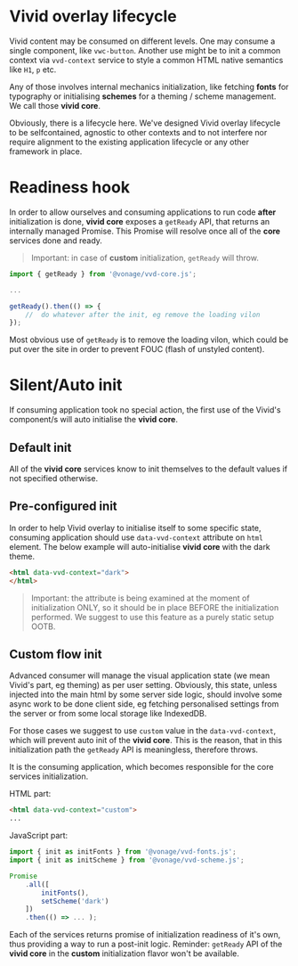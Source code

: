 # Vivid overlay lifecycle

Vivid content may be consumed on different levels.
One may consume a single component, like `vwc-button`.
Another use might be to init a common context via `vvd-context` service to style a common HTML native semantics like `H1`, `p` etc.

Any of those involves internal mechanics initialization, like fetching __fonts__ for typography or initialising __schemes__ for a theming / scheme management.
We call those __vivid core__.

Obviously, there is a lifecycle here.
We've designed Vivid overlay lifecycle to be selfcontained, agnostic to other contexts and to not interfere nor require alignment to the existing application lifecycle or any other framework in place.

# Readiness hook

In order to allow ourselves and consuming applications to run code __after__ initialization is done, __vivid core__ exposes a `getReady` API, that returns an internally managed Promise. This Promise will resolve once all of the __core__ services done and ready.

> Important: in case of __custom__ initialization, `getReady` will throw.

```javascript
import { getReady } from '@vonage/vvd-core.js';

...

getReady().then(() => {
	//	do whatever after the init, eg remove the loading vilon
});
```

Most obvious use of `getReady` is to remove the loading vilon, which could be put over the site in order to prevent FOUC (flash of unstyled content).

# Silent/Auto init

If consuming application took no special action, the first use of the Vivid's component/s will auto initialise the __vivid core__.

## Default init

All of the __vivid core__ services know to init themselves to the default values if not specified otherwise.

## Pre-configured init

In order to help Vivid overlay to initialise itself to some specific state, consuming application should use `data-vvd-context` attribute on `html` element.
The below example will auto-initialise __vivid core__ with the dark theme.

```html
<html data-vvd-context="dark">
</html>
```

> Important: the attribute is being examined at the moment of initialization ONLY, so it should be in place BEFORE the initialization performed. We suggest to use this feature as a purely static setup OOTB.

## Custom flow init

Advanced consumer will manage the visual application state (we mean Vivid's part, eg theming) as per user setting.
Obviously, this state, unless injected into the main html by some server side logic, should involve some async work to be done client side, eg fetching personalised settings from the server or from some local storage like IndexedDB.

For those cases we suggest to use `custom` value in the `data-vvd-context`, which will prevent auto init of the __vivid core__. This is the reason, that in this initialization path the `getReady` API is meaningless, therefore throws.

It is the consuming application, which becomes responsible for the core services initialization.

HTML part:
```html
<html data-vvd-context="custom">
...
```

JavaScript part:
```javascript
import { init as initFonts } from '@vonage/vvd-fonts.js';
import { init as initScheme } from '@vonage/vvd-scheme.js';

Promise
	.all([
		initFonts(),
		setScheme('dark')
	])
	.then(() => ... );
```

Each of the services returns promise of initialization readiness of it's own, thus providing a way to run a post-init logic. Reminder: `getReady` API of the __vivid core__ in the __custom__ initialization flavor won't be available.
